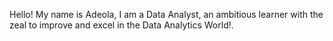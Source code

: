 Hello!
My name is Adeola, I am a Data Analyst, an ambitious learner with the zeal to improve and excel in the Data Analytics World!.
